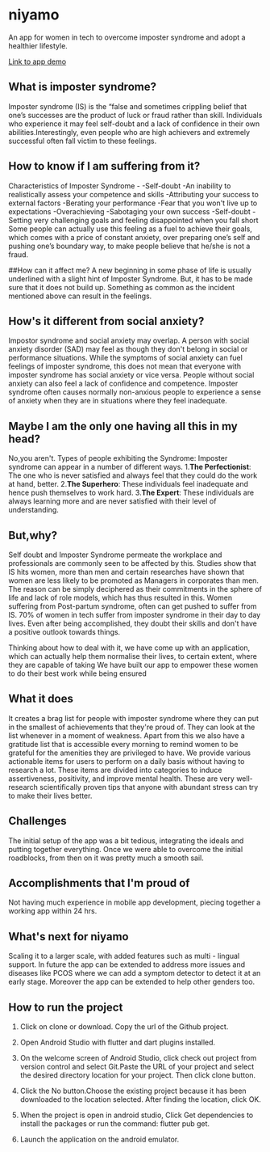 # niyamo

An app for women in tech to overcome imposter syndrome and adopt a healthier lifestyle.

[Link to app demo](https://youtu.be/VKJAvVdBepI)



## What is imposter syndrome?
Imposter syndrome (IS) is the “false and sometimes crippling belief that one’s successes are the product of luck or fraud rather than skill. Individuals who experience it may feel self-doubt and a lack of confidence in their own abilities.Interestingly, even people who are high achievers and extremely successful often fall victim to these feelings.

## How to know if I am suffering from it?
Characteristics of Imposter Syndrome - 
-Self-doubt
-An inability to realistically assess your competence and skills
-Attributing your success to external factors
-Berating your performance
-Fear that you won't live up to expectations
-Overachieving 
-Sabotaging your own success
-Self-doubt
-Setting very challenging goals and feeling disappointed when you fall short
Some people can actually use this feeling as a fuel to achieve their goals, which comes with a price of constant anxiety, over preparing one’s self and pushing one’s boundary way, to make people believe that he/she is not a fraud.

##How can it affect me?
A new beginning in some phase of life is usually underlined with a slight hint of Imposter Syndrome. But, it has to be made sure that it does not build up. Something as common as the incident mentioned above can result in the feelings. 

## How's it different from social anxiety?
Impostor syndrome and social anxiety may overlap. A person with social anxiety disorder (SAD) may feel as though they don't belong in social or performance situations.
While the symptoms of social anxiety can fuel feelings of imposter syndrome, this does not mean that everyone with imposter syndrome has social anxiety or vice versa. People without social anxiety can also feel a lack of confidence and competence. Imposter syndrome often causes normally non-anxious people to experience a sense of anxiety when they are in situations where they feel inadequate.

## Maybe I am the only one having all this in my head?
No,you aren't.
Types of people exhibiting the Syndrome:
Imposter syndrome can appear in a number of different ways.
1.**The Perfectionist**: The one who is never satisfied and always feel that they could do the work at hand, better.
2.**The Superhero**: These individuals feel inadequate and hence push themselves to work hard.
3.**The Expert**: These individuals are always learning more and are never satisfied with their level of understanding.

## But,why?
 Self doubt and Imposter Syndrome permeate the workplace and professionals are commonly seen to be affected by this. Studies show that IS hits women, more than men and certain researches have shown that women are less likely to be promoted as Managers in corporates than men. The reason can be simply deciphered as their commitments in the sphere of life and lack of role models, which has thus resulted in this. Women suffering from Post-partum syndrome, often can get pushed to suffer from IS. 70% of women in tech suffer from imposter syndrome in their day to day lives. Even after being accomplished, they doubt their skills and don't have a positive outlook towards things.

Thinking about how to deal with it, we have come up with an application, which can actually help them normalise their lives, to certain extent, where they are capable of taking We have built our app to empower these women to do their best work while being ensured 


## What it does
It creates a brag list for people with imposter syndrome where they can put in the smallest of achievements that they're proud of. They can look at the list whenever in a moment of weakness. Apart from this we also have a gratitude list that is accessible every morning to remind women to be grateful for the amenities they are privileged to have. We provide various actionable items for users to perform on a daily basis without having to research a lot. These items are divided into categories to induce assertiveness, positivity, and improve mental health. These are very well-research scientifically proven tips that anyone with abundant stress can try to make their lives better.

## Challenges 
The initial setup of the app was a bit tedious, integrating the ideals and putting together everything. Once we were able to overcome the initial roadblocks, from then on it was pretty much a smooth sail.

## Accomplishments that I'm proud of
Not having much experience in mobile app development, piecing together a working app within 24 hrs.

## What's next for niyamo
Scaling it to a larger scale, with added features such as multi - lingual support.  In future the app can be extended to address more issues and diseases like PCOS where we can add a symptom detector to detect it at an early stage.  Moreover the app can be extended to help other genders too. 

## How to run  the project

1. Click on clone or download. Copy the url of the Github project.

2. Open Android Studio with flutter and dart plugins installed.

3. On the welcome screen of Android Studio, click check out project from version control and select Git.Paste the URL of your project and select the desired directory location for your project. Then click clone button.

4. Click the No button.Choose the existing project because it has been downloaded to the location selected. After finding the location, click OK.

5. When the project is open in android studio, Click Get dependencies to install the packages or run the command: flutter pub get.

6. Launch the application on the android emulator. 

